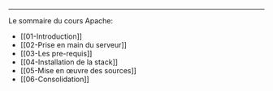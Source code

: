 ___
Le sommaire du cours Apache:
 - [[01-Introduction]]
 - [[02-Prise en main du serveur]]
 - [[03-Les pre-requis]]
 - [[04-Installation de la stack]]
 - [[05-Mise en œuvre des sources]]
 - [[06-Consolidation]]






